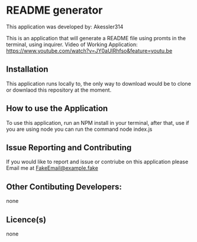 # README generator 
This application was developed by: Akessler314

This is an application that will generate a README file using promts in the terminal, using inquirer. 
Video of Working Application: https://www.youtube.com/watch?v=JY0aUlRhfso&feature=youtu.be

## Installation
This application runs locally to, the only way to download would be to clone or downlaod this repository at the moment. 
## How to use the Application
To use this application, run an NPM install in your terminal, after that, use if you are using node you can run the command node index.js
## Issue Reporting and Contributing
If you would like to report and issue or contriube on this application please Email me at FakeEmail@example.fake 
## Other Contibuting Developers:
none
## Licence(s)
none
